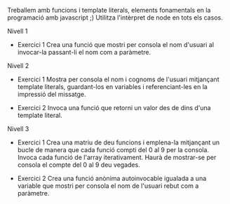 Treballem amb funcions i template literals, elements fonamentals en la programació amb javascript ;)
Utilitza l'intèrpret de node en tots els casos.

Nivell 1
- Exercici 1
Crea una funció que mostri per consola el nom d'usuari al invocar-la passant-li el nom com a paràmetre.

Nivell 2
- Exercici 1
Mostra per consola el nom i cognoms de l'usuari mitjançant template literals, guardant-los en variables i referenciant-les en la impressió del missatge.

- Exercici 2
Invoca una funció que retorni un valor des de dins d'una template literal.

Nivell 3
- Exercici 1
Crea una matriu de deu funcions i emplena-la mitjançant un bucle de manera que cada funció compti del 0 al 9 per la consola. Invoca cada funció de l'array iterativament. Haurà de mostrar-se per consola el compte del 0 al 9 deu vegades.

- Exercici 2
Crea una funció anònima autoinvocable igualada a una variable que mostri per consola el nom de l'usuari rebut com a paràmetre.